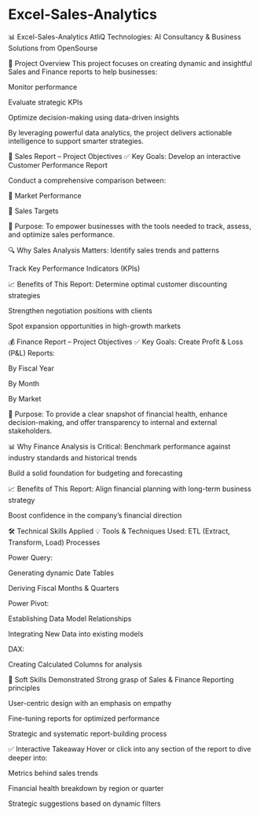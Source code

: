 # Excel-Sales-Analytics

📊 Excel-Sales-Analytics
AtliQ Technologies: AI Consultancy & Business Solutions from OpenSourse

🔹 Project Overview
This project focuses on creating dynamic and insightful Sales and Finance reports to help businesses:

Monitor performance

Evaluate strategic KPIs

Optimize decision-making using data-driven insights

By leveraging powerful data analytics, the project delivers actionable intelligence to support smarter strategies.

🚀 Sales Report – Project Objectives
✅ Key Goals:
Develop an interactive Customer Performance Report

Conduct a comprehensive comparison between:

🧭 Market Performance

🎯 Sales Targets

🎯 Purpose:
To empower businesses with the tools needed to track, assess, and optimize sales performance.

🔍 Why Sales Analysis Matters:
Identify sales trends and patterns

Track Key Performance Indicators (KPIs)

📈 Benefits of This Report:
Determine optimal customer discounting strategies

Strengthen negotiation positions with clients

Spot expansion opportunities in high-growth markets

💰 Finance Report – Project Objectives
✅ Key Goals:
Create Profit & Loss (P&L) Reports:

By Fiscal Year

By Month

By Market

🎯 Purpose:
To provide a clear snapshot of financial health, enhance decision-making, and offer transparency to internal and external stakeholders.

📊 Why Finance Analysis is Critical:
Benchmark performance against industry standards and historical trends

Build a solid foundation for budgeting and forecasting

📈 Benefits of This Report:
Align financial planning with long-term business strategy

Boost confidence in the company’s financial direction

🛠️ Technical Skills Applied
💡 Tools & Techniques Used:
ETL (Extract, Transform, Load) Processes

Power Query:

Generating dynamic Date Tables

Deriving Fiscal Months & Quarters

Power Pivot:

Establishing Data Model Relationships

Integrating New Data into existing models

DAX:

Creating Calculated Columns for analysis

🤝 Soft Skills Demonstrated
Strong grasp of Sales & Finance Reporting principles

User-centric design with an emphasis on empathy

Fine-tuning reports for optimized performance

Strategic and systematic report-building process

✅ Interactive Takeaway
Hover or click into any section of the report to dive deeper into:

Metrics behind sales trends

Financial health breakdown by region or quarter

Strategic suggestions based on dynamic filters
